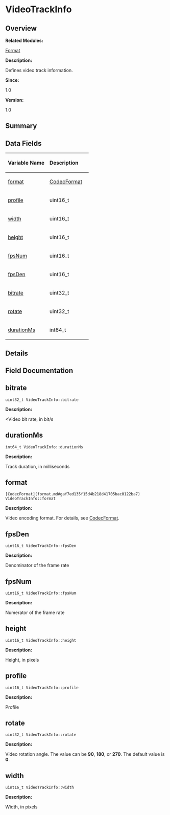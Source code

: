# VideoTrackInfo<a name="EN-US_TOPIC_0000001055678134"></a>

## **Overview**<a name="section796798877093537"></a>

**Related Modules:**

[Format](format.md)

**Description:**

Defines video track information. 

**Since:**

1.0

**Version:**

1.0

## **Summary**<a name="section505690563093537"></a>

## Data Fields<a name="pub-attribs"></a>

<a name="table1725772344093537"></a>
<table><thead align="left"><tr id="row1730243533093537"><th class="cellrowborder" valign="top" width="50%" id="mcps1.1.3.1.1"><p id="p1674660400093537"><a name="p1674660400093537"></a><a name="p1674660400093537"></a>Variable Name</p>
</th>
<th class="cellrowborder" valign="top" width="50%" id="mcps1.1.3.1.2"><p id="p416840582093537"><a name="p416840582093537"></a><a name="p416840582093537"></a>Description</p>
</th>
</tr>
</thead>
<tbody><tr id="row101352592093537"><td class="cellrowborder" valign="top" width="50%" headers="mcps1.1.3.1.1 "><p id="p621803595093537"><a name="p621803595093537"></a><a name="p621803595093537"></a><a href="videotrackinfo.md#a6c1972b11cd0dccb6dcfb5a5f9be960f">format</a></p>
</td>
<td class="cellrowborder" valign="top" width="50%" headers="mcps1.1.3.1.2 "><p id="p993578580093537"><a name="p993578580093537"></a><a name="p993578580093537"></a><a href="format.md#gaf7ed135f15d4b218d41705bac0122ba7">CodecFormat</a> </p>
</td>
</tr>
<tr id="row1763378704093537"><td class="cellrowborder" valign="top" width="50%" headers="mcps1.1.3.1.1 "><p id="p1944945724093537"><a name="p1944945724093537"></a><a name="p1944945724093537"></a><a href="videotrackinfo.md#ae88938813de34933b48a0bf4c784d13e">profile</a></p>
</td>
<td class="cellrowborder" valign="top" width="50%" headers="mcps1.1.3.1.2 "><p id="p1317766061093537"><a name="p1317766061093537"></a><a name="p1317766061093537"></a>uint16_t </p>
</td>
</tr>
<tr id="row706695036093537"><td class="cellrowborder" valign="top" width="50%" headers="mcps1.1.3.1.1 "><p id="p685582269093537"><a name="p685582269093537"></a><a name="p685582269093537"></a><a href="videotrackinfo.md#aeb35e568d32f0e62ff156cd0add506e5">width</a></p>
</td>
<td class="cellrowborder" valign="top" width="50%" headers="mcps1.1.3.1.2 "><p id="p2132320667093537"><a name="p2132320667093537"></a><a name="p2132320667093537"></a>uint16_t </p>
</td>
</tr>
<tr id="row152717307093537"><td class="cellrowborder" valign="top" width="50%" headers="mcps1.1.3.1.1 "><p id="p1094073742093537"><a name="p1094073742093537"></a><a name="p1094073742093537"></a><a href="videotrackinfo.md#a6f23a6eb3e140c8d5c88067a9517ccad">height</a></p>
</td>
<td class="cellrowborder" valign="top" width="50%" headers="mcps1.1.3.1.2 "><p id="p681377827093537"><a name="p681377827093537"></a><a name="p681377827093537"></a>uint16_t </p>
</td>
</tr>
<tr id="row111447335093537"><td class="cellrowborder" valign="top" width="50%" headers="mcps1.1.3.1.1 "><p id="p583821776093537"><a name="p583821776093537"></a><a name="p583821776093537"></a><a href="videotrackinfo.md#a2534734c1e6fd5aeaa598fb697bdce16">fpsNum</a></p>
</td>
<td class="cellrowborder" valign="top" width="50%" headers="mcps1.1.3.1.2 "><p id="p559030375093537"><a name="p559030375093537"></a><a name="p559030375093537"></a>uint16_t </p>
</td>
</tr>
<tr id="row2022130196093537"><td class="cellrowborder" valign="top" width="50%" headers="mcps1.1.3.1.1 "><p id="p581376600093537"><a name="p581376600093537"></a><a name="p581376600093537"></a><a href="videotrackinfo.md#ac2340827ee1c6faac89fec69deb1f909">fpsDen</a></p>
</td>
<td class="cellrowborder" valign="top" width="50%" headers="mcps1.1.3.1.2 "><p id="p919435708093537"><a name="p919435708093537"></a><a name="p919435708093537"></a>uint16_t </p>
</td>
</tr>
<tr id="row1594886727093537"><td class="cellrowborder" valign="top" width="50%" headers="mcps1.1.3.1.1 "><p id="p944253067093537"><a name="p944253067093537"></a><a name="p944253067093537"></a><a href="videotrackinfo.md#a62bf491fa162c1b41c8ab3f8034c78a4">bitrate</a></p>
</td>
<td class="cellrowborder" valign="top" width="50%" headers="mcps1.1.3.1.2 "><p id="p925254282093537"><a name="p925254282093537"></a><a name="p925254282093537"></a>uint32_t </p>
</td>
</tr>
<tr id="row64306728093537"><td class="cellrowborder" valign="top" width="50%" headers="mcps1.1.3.1.1 "><p id="p1364952339093537"><a name="p1364952339093537"></a><a name="p1364952339093537"></a><a href="videotrackinfo.md#a075619b83522eb991e8349bafe042455">rotate</a></p>
</td>
<td class="cellrowborder" valign="top" width="50%" headers="mcps1.1.3.1.2 "><p id="p818002593093537"><a name="p818002593093537"></a><a name="p818002593093537"></a>uint32_t </p>
</td>
</tr>
<tr id="row1759719054093537"><td class="cellrowborder" valign="top" width="50%" headers="mcps1.1.3.1.1 "><p id="p372155626093537"><a name="p372155626093537"></a><a name="p372155626093537"></a><a href="videotrackinfo.md#ade7b28ac81909b6578a5b7df05f0a57c">durationMs</a></p>
</td>
<td class="cellrowborder" valign="top" width="50%" headers="mcps1.1.3.1.2 "><p id="p2016825231093537"><a name="p2016825231093537"></a><a name="p2016825231093537"></a>int64_t </p>
</td>
</tr>
</tbody>
</table>

## **Details**<a name="section1067472278093537"></a>

## **Field Documentation**<a name="section2034119346093537"></a>

## bitrate<a name="a62bf491fa162c1b41c8ab3f8034c78a4"></a>

```
uint32_t VideoTrackInfo::bitrate
```

 **Description:**

<Video bit rate, in bit/s 

## durationMs<a name="ade7b28ac81909b6578a5b7df05f0a57c"></a>

```
int64_t VideoTrackInfo::durationMs
```

 **Description:**

Track duration, in milliseconds 

## format<a name="a6c1972b11cd0dccb6dcfb5a5f9be960f"></a>

```
[CodecFormat](format.md#gaf7ed135f15d4b218d41705bac0122ba7) VideoTrackInfo::format
```

 **Description:**

Video encoding format. For details, see  [CodecFormat](format.md#gaf7ed135f15d4b218d41705bac0122ba7). 

## fpsDen<a name="ac2340827ee1c6faac89fec69deb1f909"></a>

```
uint16_t VideoTrackInfo::fpsDen
```

 **Description:**

Denominator of the frame rate 

## fpsNum<a name="a2534734c1e6fd5aeaa598fb697bdce16"></a>

```
uint16_t VideoTrackInfo::fpsNum
```

 **Description:**

Numerator of the frame rate 

## height<a name="a6f23a6eb3e140c8d5c88067a9517ccad"></a>

```
uint16_t VideoTrackInfo::height
```

 **Description:**

Height, in pixels 

## profile<a name="ae88938813de34933b48a0bf4c784d13e"></a>

```
uint16_t VideoTrackInfo::profile
```

 **Description:**

Profile 

## rotate<a name="a075619b83522eb991e8349bafe042455"></a>

```
uint32_t VideoTrackInfo::rotate
```

 **Description:**

Video rotation angle. The value can be  **90**,  **180**, or  **270**. The default value is  **0**. 

## width<a name="aeb35e568d32f0e62ff156cd0add506e5"></a>

```
uint16_t VideoTrackInfo::width
```

 **Description:**

Width, in pixels 

